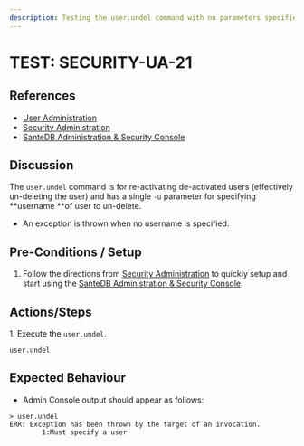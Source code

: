 ```yaml
---
description: Testing the user.undel command with no parameters specified.
---
```


# TEST: SECURITY-UA-21

## References

* [User Administration](../../../../../../operations/system-administration/host-administration/santedb-icdr-admin-console/user-administration.md)
* [Security Administration](../../../../../../operations/system-administration/security-administration/#demo-environment)&#x20;
* [SanteDB Administration & Security Console](../../../../../../operations/system-administration/host-administration/santedb-icdr-admin-console/)

## Discussion

The `user.undel` command is for re-activating de-activated users (effectively un-deleting the user) and has a single `-u` parameter for specifying **username **of user to un-delete.

* An exception is thrown when no username is specified.

## Pre-Conditions / Setup

1. Follow the directions from [Security Administration](../../../../../../operations/system-administration/security-administration/#demo-environment) to quickly setup and start using the [SanteDB Administration & Security Console](../../../../../../operations/system-administration/host-administration/santedb-icdr-admin-console/).

## Actions/Steps

1\. Execute the `user.undel`.

```
user.undel 
```

## Expected Behaviour

* Admin Console output should appear as follows:

```
> user.undel
ERR: Exception has been thrown by the target of an invocation.
        1:Must specify a user
```
